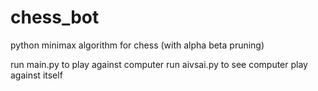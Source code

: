 # chess_bot
python minimax algorithm for chess (with alpha beta pruning)

run main.py to play against computer
run aivsai.py to see computer play against itself
